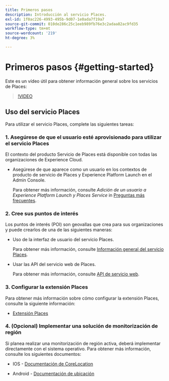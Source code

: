 ```yaml
---
title: Primeros pasos
description: Introducción al servicio Places.
exl-id: 1f0ac226-4993-495b-9d07-1e0ada7f19a7
source-git-commit: 010de286c25c1eeb989fb76e3c2adaa82ac9fd35
workflow-type: tm+mt
source-wordcount: '219'
ht-degree: 3%

---
```


# Primeros pasos {#getting-started}

Este es un vídeo útil para obtener información general sobre los servicios de Places:

<!--
Test of different youtube link for exl
-->

>[!VIDEO](https://video.tv.adobe.com/v/41647)

## Uso del servicio Places

Para utilizar el servicio Places, complete las siguientes tareas:

### 1. Asegúrese de que el usuario esté aprovisionado para utilizar el servicio Places

El contexto del producto Servicio de Places está disponible con todas las organizaciones de Experience Cloud.

* Asegúrese de que aparece como un usuario en los contextos de producto de servicio de Places y Experience Platform Launch en el Admin Console.

   Para obtener más información, consulte *Adición de un usuario a Experience Platform Launch y Places Service* in [Preguntas más frecuentes](/help/places-gain-access.md).


### 2. Cree sus puntos de interés

Los puntos de interés (POI) son geovallas que crea para sus organizaciones y puede crearlos de una de las siguientes maneras:

* Uso de la interfaz de usuario del servicio Places.

   Para obtener más información, consulte [Información general del servicio Places](/help/poi-mgmt-ui/poi-mgmt-ui-overview.md).

* Usar las API del servicio web de Places.

   Para obtener más información, consulte [API de servicio web](/help/web-service-api/places-web-services.md).


### 3. Configurar la extensión Places

Para obtener más información sobre cómo configurar la extensión Places, consulte la siguiente información:

* [Extensión Places](/help/places-ext-aep-sdks/places-extension/places-extension.md)

### 4. (Opcional) Implementar una solución de monitorización de región

Si planea realizar una monitorización de región activa, deberá implementar directamente con el sistema operativo. Para obtener más información, consulte los siguientes documentos:

* IOS - [Documentación de CoreLocation](https://developer.apple.com/documentation/corelocation/monitoring_the_user_s_proximity_to_geographic_regions)

* Android - [Documentación de ubicación](https://developer.android.com/training/location/geofencing)